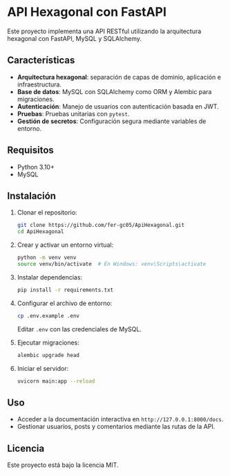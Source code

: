 # API Hexagonal con FastAPI

Este proyecto implementa una API RESTful utilizando la arquitectura hexagonal con FastAPI, MySQL y SQLAlchemy.

## Características
- **Arquitectura hexagonal**: separación de capas de dominio, aplicación e infraestructura.
- **Base de datos**: MySQL con SQLAlchemy como ORM y Alembic para migraciones.
- **Autenticación**: Manejo de usuarios con autenticación basada en JWT.
- **Pruebas**: Pruebas unitarias con `pytest`.
- **Gestión de secretos**: Configuración segura mediante variables de entorno.

## Requisitos
- Python 3.10+
- MySQL

## Instalación

1. Clonar el repositorio:
   ```sh
   git clone https://github.com/fer-gc05/ApiHexagonal.git
   cd ApiHexagonal
   ```
2. Crear y activar un entorno virtual:
   ```sh
   python -m venv venv
   source venv/bin/activate  # En Windows: venv\Scripts\activate
   ```
3. Instalar dependencias:
   ```sh
   pip install -r requirements.txt
   ```
4. Configurar el archivo de entorno:
   ```sh
   cp .env.example .env
   ```
   Editar `.env` con las credenciales de MySQL.

5. Ejecutar migraciones:
   ```sh
   alembic upgrade head
   ```
6. Iniciar el servidor:
   ```sh
   uvicorn main:app --reload
   ```

## Uso
- Acceder a la documentación interactiva en `http://127.0.0.1:8000/docs`.
- Gestionar usuarios, posts y comentarios mediante las rutas de la API.


## Licencia
Este proyecto está bajo la licencia MIT.

